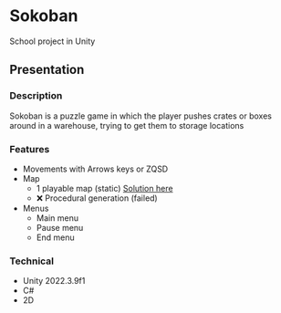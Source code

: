 # Sokoban

School project in Unity

## Presentation

### Description

Sokoban is a puzzle game in which the player pushes crates or boxes around in a warehouse, trying to get them to storage locations

### Features

- Movements with Arrows keys or ZQSD
- Map
  - 1 playable map (static) [Solution here](https://www.youtube.com/watch?v=xvu6r5_4_T4)
  - ❌ Procedural generation (failed)
- Menus
  - Main menu
  - Pause menu
  - End menu

### Technical

- Unity 2022.3.9f1
- C#
- 2D
